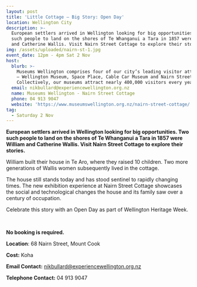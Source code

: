 ```yaml
---
layout: post
title: 'Little Cottage – Big Story: Open Day'
location: Wellington City
description: >-
  European settlers arrived in Wellington looking for big opportunities. Two
  such people to land on the shores of Te Whanganui a Tara in 1857 were William
  and Catherine Wallis. Visit Nairn Street Cottage to explore their stories.
img: /assets/uploaded/nairn-st-1.jpg
event_date: 12pm - 4pm Sat 2 Nov
host:
  blurb: >-
    Museums Wellington comprises four of our city’s leading visitor attractions
    – Wellington Museum, Space Place, Cable Car Museum and Nairn Street Cottage.
    Collectively, our museums attract nearly 400,000 visitors every year.
  email: nikbullard@experiencewellington.org.nz
  name: Museums Wellington - Nairn Street Cottage
  phone: 04 913 9047
  website: 'https://www.museumswellington.org.nz/nairn-street-cottage/'
tag:
  - Saturday 2 Nov
---
```

**European settlers arrived in Wellington looking for big opportunities. Two such people to land on the shores of Te Whanganui a Tara in 1857 were William and Catherine Wallis. Visit Nairn Street Cottage to explore their stories.** 

William built their house in Te Aro, where they raised 10 children. Two more generations of Wallis women subsequently lived in the cottage. 

The house still stands today and has stood sentinel to rapidly changing times. The new exhibition experience at Nairn Street Cottage showcases the social and technological changes the house and its family saw over a century of occupation.

Celebrate this story with an Open Day as part of Wellington Heritage Week.

<br>

**No booking is required.** 

**Location**: 68 Nairn Street, Mount Cook

**Cost:** Koha

**Email Contact:** nikbullard@experiencewellington.org.nz

**Telephone Contact:** 04 913 9047
